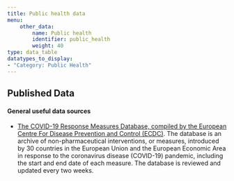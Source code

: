 ```yaml
---
title: Public health data
menu:
    other_data:
        name: Public health
        identifier: public_health
        weight: 40
type: data_table
datatypes_to_display:
- "Category: Public Health"
---
```


## Published Data

#### General useful data sources

- [The COVID-19 Response Measures Database, compiled by the European Centre For Disease Prevention and Control (ECDC)](https://www.ecdc.europa.eu/en/publications-data/download-data-response-measures-covid-19).
The database is an archive of non-pharmaceutical interventions, or measures, introduced by 30 countries in the European Union and the European Economic Area in response to the coronavirus disease (COVID-19) pandemic, including the start and end date of each measure. The database is reviewed and updated every two weeks.
